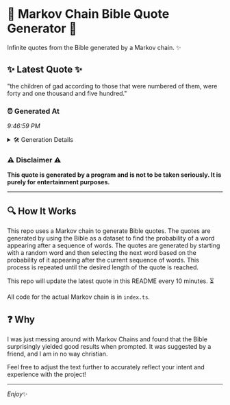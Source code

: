 # 📖 Markov Chain Bible Quote Generator 📖

Infinite quotes from the Bible generated by a Markov chain. ✨

## ✨ Latest Quote ✨
"the children of gad according to those that were numbered of them, were forty and one thousand and five hundred."

### ⏰ Generated At
*9:46:59 PM*

<details>
    <summary>🛠️ Generation Details</summary>
    <p>
        <strong>🌱 Seed:</strong> the<br>
        <strong>🔄 Iterations:</strong> 19<br>
        <strong>📜 Context History:</strong><br>[ the ]: children<br>[ the, children ]: of<br>[ the, children, of ]: gad<br>[ the, children, of, gad ]: according<br>[ the, children, of, gad, according ]: to<br>[ the, children, of, gad, according, to ]: those<br>[ children, of, gad, according, to, those ]: that<br>[ of, gad, according, to, those, that ]: were<br>[ gad, according, to, those, that, were ]: numbered<br>[ according, to, those, that, were, numbered ]: of<br>[ to, those, that, were, numbered, of ]: them,<br>[ those, that, were, numbered, of, them, ]: were<br>[ that, were, numbered, of, them,, were ]: forty<br>[ were, numbered, of, them,, were, forty ]: and<br>[ numbered, of, them,, were, forty, and ]: one<br>[ of, them,, were, forty, and, one ]: thousand<br>[ them,, were, forty, and, one, thousand ]: and<br>[ were, forty, and, one, thousand, and ]: five<br>[ forty, and, one, thousand, and, five ]: hundred.<br>
    </p>
</details>

### ⚠️ Disclaimer ⚠️
**This quote is generated by a program and is not to be taken seriously. It is purely for entertainment purposes.**

---

## 🔍 How It Works

This repo uses a Markov chain to generate Bible quotes. The quotes are generated by using the Bible as a dataset to find the probability of a word appearing after a sequence of words. The quotes are generated by starting with a random word and then selecting the next word based on the probability of it appearing after the current sequence of words. This process is repeated until the desired length of the quote is reached.

This repo will update the latest quote in this README every 10 minutes. ⏳

All code for the actual Markov chain is in `index.ts`.

## ❓ Why

I was just messing around with Markov Chains and found that the Bible surprisingly yielded good results when prompted. 
It was suggested by a friend, and I am in no way christian.

Feel free to adjust the text further to accurately reflect your intent and experience with the project!

---

*Enjoy*✨
